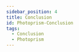 ```yaml
---
sidebar_position: 4
title: Conclusion
id: Photoprism-Conclusion
tags:
  - Conclusion
  - Photoprism
---
```


